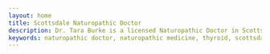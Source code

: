 ```yaml
---
layout: home
title: Scottsdale Naturopathic Doctor
description: Dr. Tara Burke is a licensed Naturopathic Doctor in Scottsdale, Arizona providing optimized and personalized alternative healthcare
keywords: naturopathic doctor, naturopathic medicine, thyroid, scottsdale naturopathic doctor, hormone balancing
---
```

